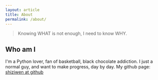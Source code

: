 ```yaml
---
layout: article
title: About
permalink: /about/
---
```


> Knowing WHAT is not enough, I need to know WHY.


## Who am I

I'm a Python lover, fan of basketball, black chocolate addiction.
I just a normal guy, and want to make progress, day by day.
My github page: [shiziwen at github](https://github.com/shiziwen)




